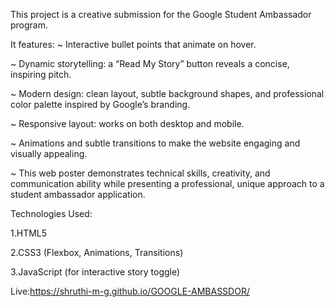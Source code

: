 This project is a creative submission for the Google Student Ambassador program.

It features:
  ~ Interactive bullet points that animate on hover.
  
  ~ Dynamic storytelling: a “Read My Story” button reveals a concise, inspiring pitch.
  
  ~ Modern design: clean layout, subtle background shapes, and professional color palette inspired by Google’s branding.
  
  ~ Responsive layout: works on both desktop and mobile.
  
  ~ Animations and subtle transitions to make the website engaging and visually appealing.
  
  ~ This web poster demonstrates technical skills, creativity, and communication ability while presenting a professional, unique approach to a student ambassador          application.

Technologies Used:

1.HTML5

2.CSS3 (Flexbox, Animations, Transitions)

3.JavaScript (for interactive story toggle)

Live:https://shruthi-m-g.github.io/GOOGLE-AMBASSDOR/
